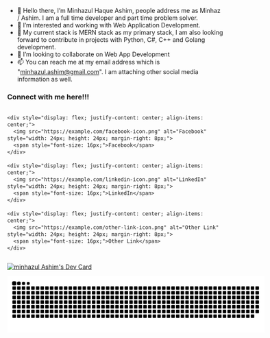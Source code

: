 - 👋 Hello there, I’m Minhazul Haque Ashim, people address me as Minhaz / Ashim. I am a full time developer and part time problem solver.
- 👀 I’m interested and working with Web Application Development.
- 🌱 My current stack is MERN stack as my primary stack, I am also looking forward to contribute in projects with Python, C#, C++ and Golang development.
- 💞️ I’m looking to collaborate on Web App Development
- 📫 You can reach me at my email address which is "minhazul.ashim@gmail.com". I am attaching other social media information as well.

<h3>Connect with me here!!!</h3>

<div style="display: flex; flex-direction: column; justify-content: center; align-items: center;">

    <div style="display: flex; justify-content: center; align-items: center;">
      <img src="https://example.com/facebook-icon.png" alt="Facebook" style="width: 24px; height: 24px; margin-right: 8px;">
      <span style="font-size: 16px;">Facebook</span>
    </div>

    <div style="display: flex; justify-content: center; align-items: center;">
      <img src="https://example.com/linkedin-icon.png" alt="LinkedIn" style="width: 24px; height: 24px; margin-right: 8px;">
      <span style="font-size: 16px;">LinkedIn</span>
    </div>

    <div style="display: flex; justify-content: center; align-items: center;">
      <img src="https://example.com/other-link-icon.png" alt="Other Link" style="width: 24px; height: 24px; margin-right: 8px;">
      <span style="font-size: 16px;">Other Link</span>
    </div>
  </div>

<a href="https://app.daily.dev/minhazul_ashim"><img src="https://github.com/minhazul-ashim/devcard-autocommit/blob/main/devcard.svg" width="400px" style="margin:auto" alt="minhazul Ashim's Dev Card"/></a>

<div style="width:600px; height:100px; position: relative;">
    <img style="position:absolute; top: 0; bottom:0; right:0; left:0" src="assets/github-contribution-grid-snake.svg" alt=""/>
</div>
